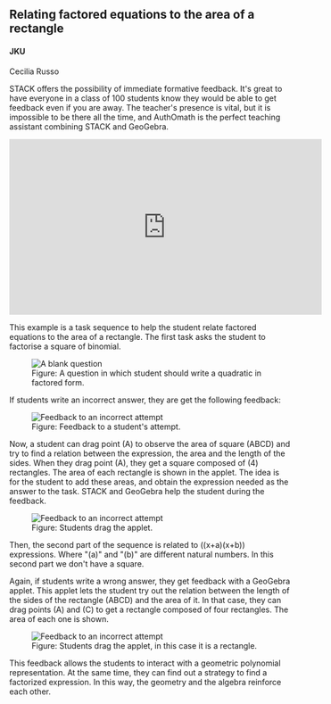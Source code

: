 ## Relating factored equations to the area of a rectangle

#### JKU
Cecilia Russo

STACK offers the possibility of immediate formative feedback. It's great to have everyone in a class of 100 students know they would be able to get feedback even if you are away. The teacher's presence is vital, but it is impossible to be there all the time, and AuthOmath is the perfect teaching assistant combining STACK and GeoGebra.

<center>
<iframe class="embed-responsive-item" width="560" height="315" src="https://www.youtube.com/embed/62PLll_kM_A" frameborder="0" allow="accelerometer; autoplay; encrypted-media; gyroscope; picture-in-picture" allowfullscreen></iframe>
</center>

This example is a task sequence to help the student relate factored equations to the area of a rectangle. The first task asks the student to factorise a  square of binomial.

<div class="float-none img-middle">
<figure class="figure">
<img class="figure-img img-fluid" src="../Images/JKU-pic1.png" alt="A blank question">
<figcaption class="figure-caption">Figure: A question in which student should write a quadratic in factored form.</figcaption>
</figure></div>

If students write an incorrect answer, they are get the following feedback:

<div class="float-none img-middle">
<figure class="figure">
<img class="figure-img img-fluid" src="../Images/JKU-pic2.png" alt="Feedback to an incorrect attempt">
<figcaption class="figure-caption">Figure: Feedback to a student's attempt.</figcaption>
</figure></div>

Now, a student can drag point \(A\) to observe the area of square \(ABCD\) and try to find a relation between the expression, the area and the length of the sides. When they drag point \(A\), they get a square composed of \(4\) rectangles. The area of each rectangle is shown in the applet.  The idea is for the student to add these areas, and obtain the expression needed as the answer to the task. STACK and GeoGebra help the student during the feedback.

<div class="float-none img-middle">
<figure class="figure">
<img class="figure-img img-fluid" src="../Images/JKU-pic3.png" alt="Feedback to an incorrect attempt">
<figcaption class="figure-caption">Figure: Students drag the applet.</figcaption>
</figure></div>

Then, the second part of the sequence is related to \((x+a)(x+b)\) expressions. Where  "\(a\)" and "\(b\)" are different natural numbers.  In this second part we don't have a square.

Again, if students write a wrong answer, they get feedback with a GeoGebra applet. This applet lets the student try out the relation between the length of the sides of the rectangle \(ABCD\) and the area of it.  In that case, they can drag points \(A\) and \(C\) to get a rectangle composed of four rectangles. The area of each one is shown.

<div class="float-none img-middle">
<figure class="figure">
<img class="figure-img img-fluid" src="../Images/JKU-pic5.png" alt="Feedback to an incorrect attempt">
<figcaption class="figure-caption">Figure: Students drag the applet, in this case it is a rectangle.</figcaption>
</figure></div>

This feedback allows the students to interact with a geometric polynomial representation. At the same time, they can find out a strategy to find a factorized expression.  In this way, the geometry and the algebra reinforce each other.

